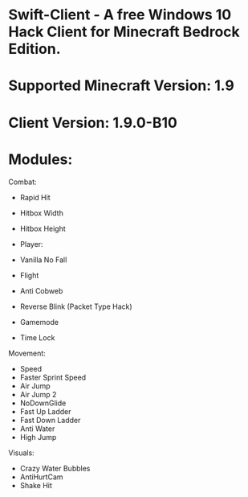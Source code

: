 # Swift-Client - A free Windows 10 Hack Client for Minecraft Bedrock Edition.

# Supported Minecraft Version: 1.9
# Client Version: 1.9.0-B10
# Modules:

Combat:
- Rapid Hit
- Hitbox Width
- Hitbox Height

- Player:
- Vanilla No Fall
- Flight
- Anti Cobweb
- Reverse Blink (Packet Type Hack)
- Gamemode 
- Time Lock

Movement:
- Speed
- Faster Sprint Speed
- Air Jump
- Air Jump 2
- NoDownGlide
- Fast Up Ladder
- Fast Down Ladder
- Anti Water
- High Jump

Visuals:
- Crazy Water Bubbles
- AntiHurtCam
- Shake Hit
